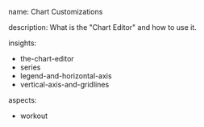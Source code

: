 name: Chart Customizations

description: What is the "Chart Editor" and how to use it.

insights:
  - the-chart-editor
  - series
  - legend-and-horizontal-axis
  - vertical-axis-and-gridlines

aspects:
  - workout